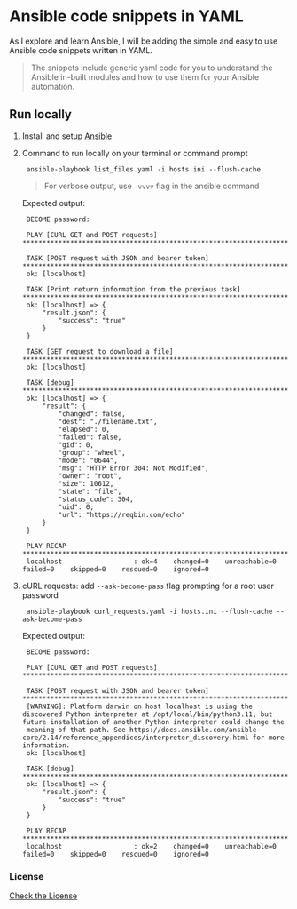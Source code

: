 # Ansible code snippets in YAML

As I explore and learn Ansible, I will be adding the simple and easy to use Ansible code snippets written in YAML.

> The snippets include generic yaml code for you to understand the Ansible in-built modules and how to use them for your Ansible automation.

## Run locally 

1. Install and setup [Ansible](https://docs.ansible.com/ansible/latest/installation_guide/intro_installation.html)
2. Command to run locally on your terminal or command prompt
   ```commandline
    ansible-playbook list_files.yaml -i hosts.ini --flush-cache  
   ```
   > For verbose output, use `-vvvv` flag in the ansible command

   Expected output:
   ```commandline
    BECOME password: 

    PLAY [CURL GET and POST requests] *************************************************************************************************************************************************************

    TASK [POST request with JSON and bearer token] ************************************************************************************************************************************************
    ok: [localhost]

    TASK [Print return information from the previous task] ****************************************************************************************************************************************
    ok: [localhost] => {
        "result.json": {
            "success": "true"
        }
    }

    TASK [GET request to download a file] *********************************************************************************************************************************************************
    ok: [localhost]

    TASK [debug] **********************************************************************************************************************************************************************************
    ok: [localhost] => {
        "result": {
            "changed": false,
            "dest": "./filename.txt",
            "elapsed": 0,
            "failed": false,
            "gid": 0,
            "group": "wheel",
            "mode": "0644",
            "msg": "HTTP Error 304: Not Modified",
            "owner": "root",
            "size": 10612,
            "state": "file",
            "status_code": 304,
            "uid": 0,
            "url": "https://reqbin.com/echo"
        }
    }

    PLAY RECAP ************************************************************************************************************************************************************************************
    localhost                  : ok=4    changed=0    unreachable=0    failed=0    skipped=0    rescued=0    ignored=0   
   ```
3. cURL requests: add `--ask-become-pass` flag prompting for a root user password
   ```commandline
    ansible-playbook curl_requests.yaml -i hosts.ini --flush-cache --ask-become-pass
   ```
   Expected output:
   ```shell
    BECOME password: 

    PLAY [CURL GET and POST requests] *************************************************************************************************************************************************************
    
    TASK [POST request with JSON and bearer token] ************************************************************************************************************************************************
    [WARNING]: Platform darwin on host localhost is using the discovered Python interpreter at /opt/local/bin/python3.11, but future installation of another Python interpreter could change the
    meaning of that path. See https://docs.ansible.com/ansible-core/2.14/reference_appendices/interpreter_discovery.html for more information.
    ok: [localhost]
    
    TASK [debug] **********************************************************************************************************************************************************************************
    ok: [localhost] => {
        "result.json": {
            "success": "true"
        }
    }
    
    PLAY RECAP ************************************************************************************************************************************************************************************
    localhost                  : ok=2    changed=0    unreachable=0    failed=0    skipped=0    rescued=0    ignored=0   

   ```
### License

[Check the License](LICENSE)